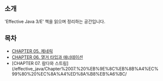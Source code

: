 ## 소개
'Effective Java 3/E' 책을 읽으며 정리하는 공간입니다.


## 목차
- [CHAPTER 05. 제네릭](/effective_java/Chapter%2005.%20%EC%A0%9C%EB%84%A4%EB%A6%AD/)
- [CHAPTER 06. 열거 타입과 애너테이션](/effective_java/Chapter%2006.%20열거%20타입과%20애너테이션)
- [CHAPTER 07. 람다와 스트림](/effective_java/Chapter%2007.%20%EB%9E%8C%EB%8B%A4%EC%99%80%20%EC%8A%A4%ED%8A%B8%EB%A6%BC/